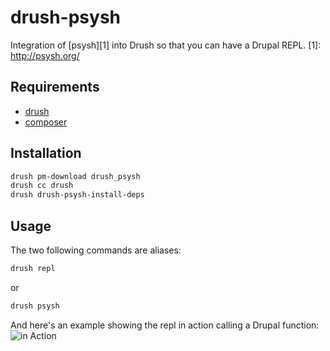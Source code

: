 drush-psysh
===========

Integration of [psysh][1] into Drush so that you can have a Drupal REPL.
[1]: http://psysh.org/

## Requirements

* [drush][2]
* [composer][3]

[2]: https://github.com/drush-ops/drush
[3]: https://getcomposer.org

## Installation

```bash
drush pm-download drush_psysh
drush cc drush
drush drush-psysh-install-deps
```

## Usage

The two following commands are aliases:
```bash
drush repl
```
or
```bash
drush psysh
```

And here's an example showing the repl in action calling a Drupal function:
![in Action](https://github.com/grota/drush-psysh/raw/7.x-1.x/drush-psysh.png)
